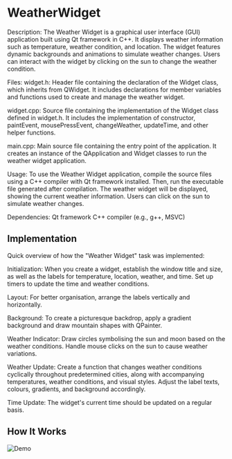 # WeatherWidget
Description:
The Weather Widget is a graphical user interface (GUI) application built using Qt framework in C++. It displays weather information such as temperature, weather condition, and location. The widget features dynamic backgrounds and animations to simulate weather changes. Users can interact with the widget by clicking on the sun to change the weather condition.

Files:
widget.h: Header file containing the declaration of the Widget class, which inherits from QWidget. It includes declarations for member variables and functions used to create and manage the weather widget.

widget.cpp: Source file containing the implementation of the Widget class defined in widget.h. It includes the implementation of constructor, paintEvent, mousePressEvent, changeWeather, updateTime, and other helper functions.

main.cpp: Main source file containing the entry point of the application. It creates an instance of the QApplication and Widget classes to run the weather widget application.

Usage:
To use the Weather Widget application, compile the source files using a C++ compiler with Qt framework installed. Then, run the executable file generated after compilation. The weather widget will be displayed, showing the current weather information. Users can click on the sun to simulate weather changes.

Dependencies:
Qt framework
C++ compiler (e.g., g++, MSVC)

## Implementation

Quick overview of how the "Weather Widget" task was implemented:

Initialization: When you create a widget, establish the window title and size, as well as the labels for temperature, location, weather, and time. Set up timers to update the time and weather conditions.

Layout: For better organisation, arrange the labels vertically and horizontally.

Background: To create a picturesque backdrop, apply a gradient background and draw mountain shapes with QPainter.

Weather Indicator: Draw circles symbolising the sun and moon based on the weather conditions. Handle mouse clicks on the sun to cause weather variations.

Weather Update: Create a function that changes weather conditions cyclically throughout predetermined cities, along with accompanying temperatures, weather conditions, and visual styles. Adjust the label texts, colours, gradients, and background accordingly.

Time Update: The widget's current time should be updated on a regular basis.

## How It Works

![Demo](https://youtube.com/shorts/yE9IyVemWDk?feature=share)
